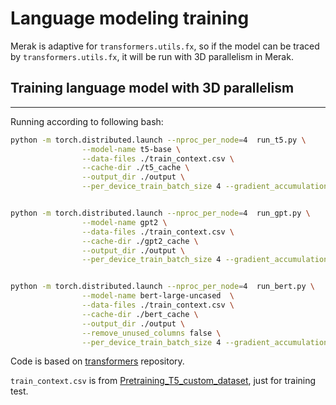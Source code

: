 <!---
Copyright (c) 2022, HPDL group, PDL lab, NUDT.  All rights reserved.

Maintainer: TXacs (txacs1993@gmail.com)

Licensed under the Apache License, Version 2.0 (the "License");
you may not use this file except in compliance with the License.
You may obtain a copy of the License at

    http://www.apache.org/licenses/LICENSE-2.0

Unless required by applicable law or agreed to in writing, software
distributed under the License is distributed on an "AS IS" BASIS,
WITHOUT WARRANTIES OR CONDITIONS OF ANY KIND, either express or implied.
See the License for the specific language governing permissions and
limitations under the License.
-->


# Language modeling training

Merak is adaptive for `transformers.utils.fx`, so if the model can be traced by `transformers.utils.fx`, it will be run with 3D parallelism in Merak.

## Training language model with 3D parallelism

---

Running according to following bash:

```bash
python -m torch.distributed.launch --nproc_per_node=4  run_t5.py \
                --model-name t5-base \
                --data-files ./train_context.csv \
                --cache-dir ./t5_cache \
                --output_dir ./output \
                --per_device_train_batch_size 4 --gradient_accumulation_steps 4


python -m torch.distributed.launch --nproc_per_node=4  run_gpt.py \
                --model-name gpt2 \
                --data-files ./train_context.csv \
                --cache-dir ./gpt2_cache \
                --output_dir ./output \
                --per_device_train_batch_size 4 --gradient_accumulation_steps 4


python -m torch.distributed.launch --nproc_per_node=4  run_bert.py \
                --model-name bert-large-uncased  \
                --data-files ./train_context.csv \
                --cache-dir ./bert_cache \
                --output_dir ./output \
                --remove_unused_columns false \
                --per_device_train_batch_size 4 --gradient_accumulation_steps 4
```

Code is based on [transformers](https://github.com/huggingface/transformers/tree/master/examples/pytorch/language-modeling) repository.

`train_context.csv` is from [Pretraining_T5_custom_dataset](https://github.com/joeljang/Pretraining_T5_custom_dataset), just for training test.